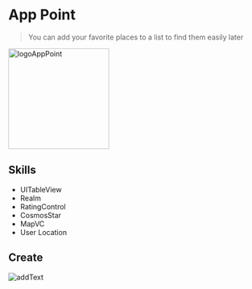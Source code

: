 # App Point
> You can add your favorite places to a list to find them easily later

<img src="https://user-images.githubusercontent.com/71283039/131775478-4a85acc9-d0c8-488c-a79d-d368fd173de0.png" alt="logoAppPoint" width="200"/> 

## Skills
* UITableView
* Realm
* RatingControl
* CosmosStar
* MapVC
* User Location 

## Сreate
![addText](https://user-images.githubusercontent.com/71283039/131778300-effbd723-24d1-4f75-a2b4-022e35535a07.gif)

